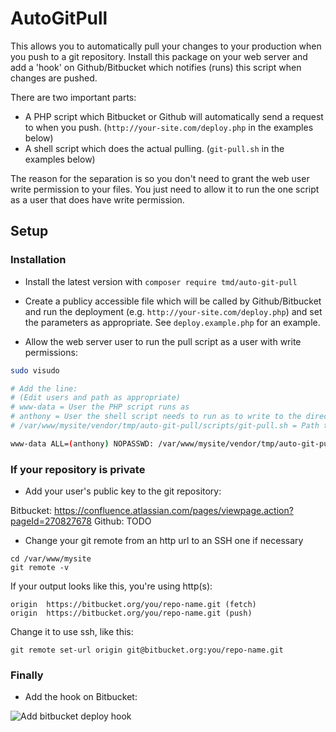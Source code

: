 AutoGitPull
==============================

This allows you to automatically pull your changes to your production when you push to a git repository.
Install this package on your web server and add a 'hook' on Github/Bitbucket which notifies (runs) this script when changes are pushed.

There are two important parts:
* A PHP script which Bitbucket or Github will automatically send a request to when you push. (`http://your-site.com/deploy.php` in the examples below)
* A shell script which does the actual pulling. (`git-pull.sh` in the examples below)

The reason for the separation is so you don't need to grant the web user write permission to your files. You just need to allow it to run the one script as a user that does have write permission.

Setup
-----

### Installation

* Install the latest version with `composer require tmd/auto-git-pull`

* Create a publicy accessible file which will be called by Github/Bitbucket and run the deployment (e.g. `http://your-site.com/deploy.php`) and set the parameters as appropriate. See `deploy.example.php` for an example.

* Allow the web server user to run the pull script as a user with write permissions:

```bash
sudo visudo

# Add the line:
# (Edit users and path as appropriate)
# www-data = User the PHP script runs as
# anthony = User the shell script needs to run as to write to the directory
# /var/www/mysite/vendor/tmp/auto-git-pull/scripts/git-pull.sh = Path to shell script

www-data ALL=(anthony) NOPASSWD: /var/www/mysite/vendor/tmp/auto-git-pull/scripts/git-pull.sh
```

### If your repository is private

* Add your user's public key to the git repository:

Bitbucket: https://confluence.atlassian.com/pages/viewpage.action?pageId=270827678
Github: TODO

* Change your git remote from an http url to an SSH one if necessary
```
cd /var/www/mysite
git remote -v
```

If your output looks like this, you're using http(s):
```
origin	https://bitbucket.org/you/repo-name.git (fetch)
origin	https://bitbucket.org/you/repo-name.git (push)
```

Change it to use ssh, like this:
```
git remote set-url origin git@bitbucket.org:you/repo-name.git
```

### Finally

* Add the hook on Bitbucket:

![Add bitbucket deploy hook](http://img.ctrlv.in/img/53038a61539f9.png)


